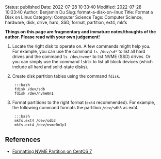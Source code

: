 Status: published
Date: 2022-07-28 10:33:40
Modified: 2022-07-28 10:33:40
Author: Benjamin Du
Slug: format-a-disk-on-linux
Title: Format a Disk on Linux
Category: Computer Science
Tags: Computer Science, hardware, disk, drive, hard, SSD, format, partition, ext4, mkfs

**Things on this page are fragmentary and immature notes/thoughts of the author. Please read with your own judgement!**

1. Locate the right disk to operate on.
    A few commands might help you.
    For example,
    you can use the command `ls /dev/sd*` to list all hard drives
    and the command `ls /dev/nvme*` to list NVME (SSD) drives.
    Or you can simply use the command `lsblk` to list all block devices 
    (which include all hard and solid-state disks).

2. Create disk partition tables using the command `fdisk`.

        :::bash
        fdisk /dev/sdb
        fdisk /dev/nvme0n1

3. Format partitions to the right format (`ext4` recommended).
    For example,
    the following command formats the partition `/dev/sdb3` as ext4.

        :::bash
        mkfs.ext4 /dev/sdb3
        mkfs.ext4 /dev/nvme0n1p1

## References

- [Formatting NVME Partition on CentOS 7](https://thelinuxcluster.com/2018/07/09/formatting-nvme-partition-on-centos-7/)